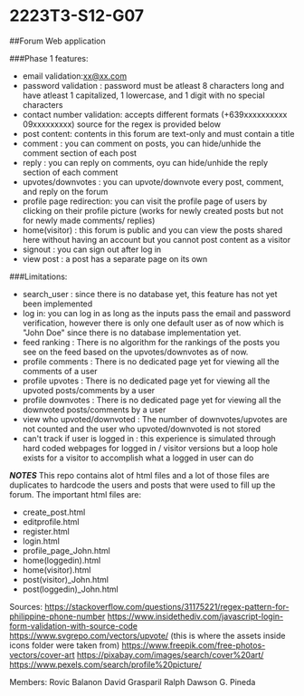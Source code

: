 # 2223T3-S12-G07
##Forum Web application

###Phase 1 features: 

* email validation:xx@xx.com
* password validation : password must be atleast 8 characters long and have atleast 1 capitalized, 1 lowercase, and 1 digit with no special characters
* contact number validation: accepts different formats (+639xxxxxxxxxx   09xxxxxxxxx) source for the regex is provided below
* post content: contents in this forum are text-only and must contain a title
* comment : you can comment on posts, you can hide/unhide the comment section of each post
* reply : you can reply on comments, oyu can hide/unhide the reply section of each comment
* upvotes/downvotes : you can upvote/downvote every post, comment, and reply on the forum
* profile page redirection: you can visit the profile page of users by clicking on their profile picture (works for newly created posts but not for newly made comments/ replies)
* home(visitor) : this forum is public and you can view the posts shared here without having an account but you cannot post content as a visitor
* signout : you can sign out after log in
* view post : a post has a separate page on its own


###Limitations:

* search_user : since there is no database yet, this feature has not yet been implemented
* log in: you can log in as long as the inputs pass the email and password verification, 
        however there is only one default user as of now which is "John Doe" since 
        there is no database implementation yet.
* feed ranking : There is no algorithm for the rankings of the posts you see on the feed based on the upvotes/downvotes as of now.
* profile comments : There is no dedicated page yet for viewing all the comments of a user
* profile upvotes : There is no dedicated page yet for viewing all the upvoted posts/comments by a user
* profile downvotes : There is no dedicated page yet for viewing all the downvoted posts/comments by a user
* view who upvoted/downvoted : The number of downvotes/upvotes are not counted and the user who upvoted/downvoted is not stored
* can't track if user is logged in : this experience is simulated through hard coded webpages for logged in / visitor versions but a loop hole exists for a visitor to accomplish what a logged in user can do

***NOTES***
This repo contains alot of html files and a lot of those files are duplicates to hardcode the users and posts that were used to fill up the forum.
The important html files are: 
* create_post.html
* editprofile.html
* register.html
* login.html
* profile_page_John.html
* home(loggedin).html
* home(visitor).html
* post(visitor)_John.html
* post(loggedin)_John.html

Sources:
https://stackoverflow.com/questions/31175221/regex-pattern-for-philippine-phone-number
https://www.insidethediv.com/javascript-login-form-validation-with-source-code
https://www.svgrepo.com/vectors/upvote/ (this is where the assets inside icons folder were taken from)
https://www.freepik.com/free-photos-vectors/cover-art
https://pixabay.com/images/search/cover%20art/
https://www.pexels.com/search/profile%20picture/

Members:
Rovic Balanon
David Grasparil
Ralph Dawson G. Pineda
